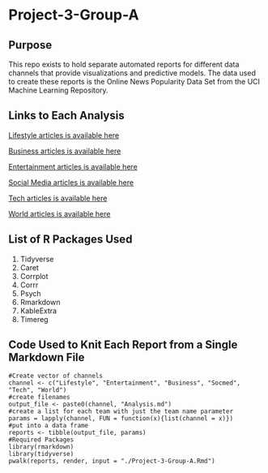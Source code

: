 # Project-3-Group-A
## Purpose
This repo exists to hold separate automated reports for different data channels that provide visualizations and predictive models. The data used to create these reports  is the Online News Popularity Data Set from the UCI Machine Learning Repository.
## Links to Each Analysis
[Lifestyle articles is available here](LifestyleAnalysis.html)

[Business articles is available here](BusinessAnalysis.html)

[Entertainment articles is available here](EntertainmentAnalysis.html)

[Social Media articles is available here](SocmedAnalysis.html)

[Tech articles is available here](TechAnalysis.html)

[World articles is available here](WorldAnalysis.html)
## List of R Packages Used

1. Tidyverse
2. Caret
3. Corrplot
4. Corrr
5. Psych
6. Rmarkdown
7. KableExtra
8. Timereg

## Code Used to Knit Each Report from a Single Markdown File
```
#Create vector of channels
channel <- c("Lifestyle", "Entertainment", "Business", "Socmed", "Tech", "World")
#create filenames
output_file <- paste0(channel, "Analysis.md")
#create a list for each team with just the team name parameter
params = lapply(channel, FUN = function(x){list(channel = x)})
#put into a data frame
reports <- tibble(output_file, params)
#Required Packages
library(rmarkdown)
library(tidyverse)
pwalk(reports, render, input = "./Project-3-Group-A.Rmd")
```
